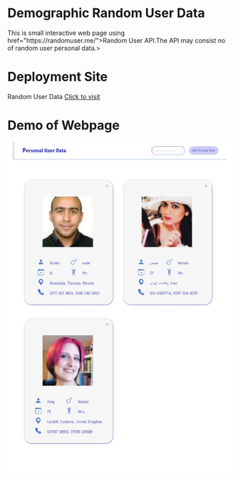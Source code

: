 <h1>Demographic Random User Data</h1>
<p>This is small interactive web page using <a> href="https://randomuser.me/">Random User API</a>.The API may consist no of random user personal data.></p>
<h1>Deployment Site</h1>
Random User Data <a href="https://random-user-demographic-data.netlify.app/">Click to visit</a>
<h1>Demo of Webpage</h1>
<img src="random user.jpeg" alt="Demo Screeshot"/>
